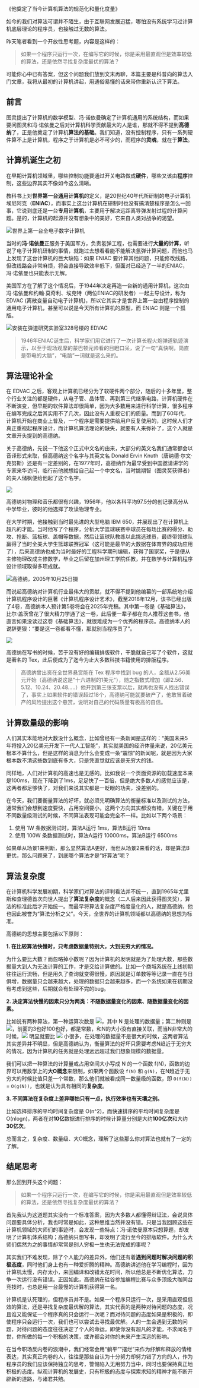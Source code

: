《他奠定了当今计算机算法的规范化和量化度量》

如今的我们对算法可谓并不陌生，由于互联网发展迅猛，哪怕没有系统学习过计算机底层理论的程序员，也接触过无数的算法。

昨天笔者看到一个开放性思考题，内容是这样的：

> 如果一个程序只运行一次，在编写它的时候，你是采用最直观但是效率较低的算法，还是依然寻找复杂度最优的算法？

可能你心中已有答案，但这个问题我们放到文末再聊，本篇主要是科普向的算法入门文章，我将从最初的计算机讲起，用通俗易懂的话来带你重新认识下算法。

## 前言

图灵提出了计算机的数学模型、冯·诺依曼确定了计算机通用的系统结构，而如果要问图灵和冯·诺依曼之后对计算机科学贡献最大的人是谁，那就不得不提到**高德纳**了，正是他奠定了计算机**算法的基础**。我们知道，没有控制程序，只有一系列硬件算不上是计算机，程序之于计算机是必不可少的，而程序的**灵魂**，就在于**算法**。

## 计算机诞生之初

在早期计算机领域里，哪些控制功能要通过开关电路做成**硬件**，哪些又该由**程序**控制，这些边界其实不像如今这么清晰。

教科书上对**世界第一台通用计算机**的定义，是20世纪40年代所研制的电子计算机埃尼阿克（**ENIAC**），而事实上这台计算机在研制时也没有搞清楚程序是怎么一回事，它说到底还是一台**专用计算机**，主要用于解决远距离导弹发射过程的计算问题。是的，计算机的起源并没有想象中的美好，它来自人类对战争的渴望。

![世界上第一台全电子数字计算机](../images/0.9162301733016995.png)

当时的**冯·诺依曼**正服务于美国军方，负责氢弹工程，也需要进行**大量的计算**，听说了电子计算机研制的事情，就跑过去想看看能不能解决氢弹计算问题，而他也马上发现了这台计算机的巨大缺陷：如果 ENIAC 要计算其他问题，只能修改线路，但改线路会非常麻烦，将会直接导致效率低下，但面对已经造了一半的ENIAC，冯·诺依曼也只能表示无解。

美国军方在了解了这个情况后，于1944年决定再造一台新的通用计算机，这次由冯·诺依曼和约翰·莫奇利、埃克特（两位ENIAC的研发者）一起主导设计，称为 EDVAC (离散变量自动电子计算机)，所以它其实才是世界上第一台由程序控制的通用电子计算机，甚至可以说是今天所有计算机的原型，而 ENIAC 则是一个孤版。

![安装在弹道研究实验室328号楼的 EDVAC](../images/0.7231862559374596.png)

> 1946年ENIAC诞生后，科学家们用它进行了一次计算长程火炮弹道轨迹演示，以至于现场观摩的蒙巴顿元帅看的目瞪口呆，说了一句“真快啊，简直是带电的大脑”，“电脑”一词就是这么来的。

## 算法理论补全

在 EDVAC 之后，客观上计算机已经分为了软硬件两个部分，随后的十多年里，整个行业关注的都是硬件，从电子管、晶体管、再到第三代继承电路，计算机硬件在不断演变，但早期的软件算法却很简单，因为大多数用来进行科学计算，很多程序在编写完成之后其实用不了几次，因此没有人重视它们的质量。而到了60年代，计算机开始在商业上普及，一个程序是需要提供给用户反复使用的，这时候人们才真正重视起程序设计，而计算机算法理论的缺失，就要有人来弥补了，这个人就是文章开头提到的高德纳。

关于高德纳，先说一下他这个正式中文名的由来，大部分的英文名我们通常都会以音译形式来取，但高德纳这个名字与其英文名 Donald Ervin Knuth（唐纳德·尔文·克努斯）还是有一定差别的，在1977年时，高德纳作为最早受到中国邀请讲学的专家来华访问，临行前他就想给自己起一个中文名，当时姚期智（图灵奖获得者）的夫人储枫便给他起了这个名字。


![](../images/0.8805176249069167.png)

高德纳对物理和音乐都很有兴趣，1956年，他以各科平均97.5分的创记录高分从中学毕业，彼时的他选择了攻读物理专业。

在大学时期，他接触到当时最先进的大型电脑 IBM 650，并展现出了在计算机上超凡的才能。当时他写了个程序，分析大学篮球联赛中球员在每场比赛的得分、助攻、抢断、篮板球、盖帽等数据，然后让篮球队教练以此挑选球员，最终带领球队赢得了当时全美大学生篮球联赛冠军（这可能是最早的大数据在体育界的成功应用了），后来高德纳也成为当时最好的工程科学期刊编辑，获得了国家奖，于是便从主修物理改成主修数学，毕业之后留在加州理工学院任教，并在数学与计算机程序设计领域取得多项成就。

![高德纳，2005年10月25日摄](../images/0.7844845780625842.png)

而说起高德纳对计算机行业最伟大的贡献，就不得不提到他编纂的一部系统地介绍计算机程序设计的巨著《计算机程序设计艺术》，截至2018年12月，该书已经出版了4卷，高德纳本人预计第5卷将会在2025年完稿。其中第一卷是《基础算法》，比尔·盖茨曾花了很大精力学通了这一卷，此后便一辈子都在向人推荐这套书，他直言如果没读过这卷《基础算法》，就很难成为一个优秀的程序员。高德纳本人的说辞更狠：“要是这一卷都看不懂，那就别当程序员了”。

![](../images/0.5590702121067233.png)

高德纳在写书的时候，苦于没有好的编辑排版软件，干脆就自己写了个软件，这就是著名的 Tex，此后便成为了迄今为止大多数科技书籍使用的排版程序。

> 高德纳曾出资在全世界悬赏能在 Tex 程序中找到 bug 的人，金额从2.56美元开始（高德纳说这是"十六进制的1美元"），随之指数式增加（即2.56、5.12、10.24、20.48.....）他开到第三张支票以后，就再也没有人找出错误了，事实上如果软件的错误超过18个，高德纳可能就要破产了，他敢冒着破产的风险提出这个悬赏，说明对自己的代码质量有极高的自信。

## 计算数量级的影响

人们其实本能地对大数没什么概念，比如曾经有一条新闻是这样的：“美国未来5年将投入20亿美元开发下一代人工智能”，其实就美国的经济体量来说，20亿美元根本不算什么，但是这样的消息为什么会变成一条“震惊”的新闻呢，就是因为大家根本数不清这些数到底有多大，只是凭直觉就应该是无穷大的钱。

同样地，人们对计算机的高速也是无感的。比如我说一个页面资源的加载速度本来是100ms，现在下降到了1ms，足足快了一百倍，但是绝大多数人的感觉应该是，这两者都足够快了，对我们来说其实都是一眨眼的功夫，没差别的。

在今天，我们要衡量算法的好坏，就必须先明确算法的衡量标准以及测试的方法，通常我们会想到速度要快，占用空间要小，这两个方向其实都没有错，关键在于用不同数量级测试的时候，不同算法表现可能会完全不一样。比如以下两个场景：

1. 使用 1W 条数据测试时，算法A运行 1ms，算法B运行 10ms
2. 使用 100W 条数据测试时，算法A运行 10000ms，算法B运行 6500ms

如果单从场景1来判断，那么显然算法A更好，而但从场景2来看的话，却是算法B更优，那么问题来了，到底哪个算法才是“好算法”呢？

## 算法复杂度

在计算机科学发展初期，科学家们对算法的评判看法并不统一，直到1965年尤里斯和查理德首次向世人提出了**算法复杂度**的概念（二人后来因此获得图灵奖），算法的标准此后才开始统一。而最早将算法复杂度严格度量化的人，就是高德纳，他也因此被誉为“算法分析之父”。今天，全世界的计算机领域都以高德纳的思想为标准。

高德纳的思想主要包括以下原则：

**1. 在比较算法快慢时，只考虑数据量特别大，大到无穷大的情况。**

为什么要比大数？而忽略掉小数呢？因为计算机的发明就是为了处理大数，那些数据量大到人为无法计算的工作，才是交给计算做的。比如一个商城系统在上线初期往往运行流畅，但是用久了查询就变得很慢，原因就是订单数等等记录一直在与日俱增，数据量只会越来越大，处理的数据只会越来越多，而一个系统如果在初期没有考虑到这些，后期就会有处理不完的bug。

**2. 决定算法快慢的因素只分为两类：不随数据量变化的因素、随数据量变化的因素。**

比如说有两种算法，第一种运算次数是 ![](../images/0.2936854536390896.png)，其中 N 是处理的数据量；第二种则是 ![](../images/0.876921449894976.png)，前面的3也好100也好，都是常数，和N的大小没有直接关联，而当N非常大的时候，![](../images/0.6384367980715051.png) 明显就要比 ![](../images/0.4635437976823713.png) 小很多，在处理的数据量不是很大的时候，这两者算法其实差异并不明显，但是高德纳认为，衡量算法的好坏只需要考虑N趋近于无穷大的情况，因为计算机的任务就是处理远远超过我们想象规模的数据量。

我们可以把一种算法的计算量或占用空间大小写成 N 的一个函数 f(N)，函数的边界可以用数学上的**大O概念**来限制，如果两个函数设 `f(N)` 和 `g(N)`，在N趋近于无穷大的时候比值只差一个常数，那么他们就被看成同一数量级的函数，即 `O(f(N))` = `O(g(N))`，也就是认为具有相同的**复杂度**。

**3. 不同算法在复杂度上差异哪怕只有一点，执行效率也有天壤之别。**

比如选择排序的平均时间复杂度是 O(n^2)，而快速排序的平均时间复杂度是 O(nlogn)，两者在对**10亿**数据进行排序的时候计算量分别是大约**100亿次**和大约**30亿次**。

总而言之，复杂度、数量级、大O概念，理解了这些那么你对算法也就有了一定的了解。

## 结尾思考

那么回到开头这个问题：

> 如果一个程序只运行一次，在编写它的时候，你是采用最直观但是效率较低的算法，还是依然寻找复杂度最优的算法？

首先我认为这道题其实没有一个标准答案，因为大多数人都懂得辩证法，会说具体问题要具体分析，我也时常是如此，这种思维当然并没有错。只是当我回顾这些在计算机领域的大师们的事迹时，会发现一些特点：冯·诺依曼原本只想算题，却发明了计算机体系结构；高德纳只想写书，却发明了流行至今的排版软件。为什么大师们偶然为之的事情却常常是别人穷极一生也无法完成的事呢？

其实我们不难发现，除了个人能力的差异外，他们还有着**遇到问题时解决问题的积极态度**，同时他们身上也有一种爱折腾的精神。高德纳讲述他在学习编程时，因为计算机太慢，内存太小，来回编译和改错太花时间，所以他总是不断优化算法，力争一次运行没有错误。正因如此，高德纳在硅谷参加编程比赛与众多顶级大咖同台竞技时，也总是用一台最慢的计算机获得第一名。

计算机是认死理的，但程序员并不是。如果一个程序只运行一次，是采用直观但低效的算法，还是寻找复杂度最优解的算法，其实代表的是两种对待问题的态度，况且谁又能保证一个程序真的只会运行一次呢？而对待问题的态度如果是积极的，即使程序只会运行一次，我们也可以尝试去寻找最优解。人的一生会遇到无数的问题，对待问题的态度往往决定了个人的命运。即使你没有超凡的才能，不求闻名于世，你所做的每一个积极的决策，或许都会对你的未来产生深远的影响。

在当今职场反内卷的浪潮中，我们经常会用“躺平”“摆烂”来作为纾解和释放的情绪表达，其实真正内卷的人，往往是那些自认为十分努力却努力错了方向的人，作为程序员的我们应该保持独立的思考，警惕陷入无用努力当中，同时也要保持真正地积极的态度。纵观计算机的发展史，只有积极的态度与探索求知的精神才能不断开辟新的道路，与诸君共勉。


